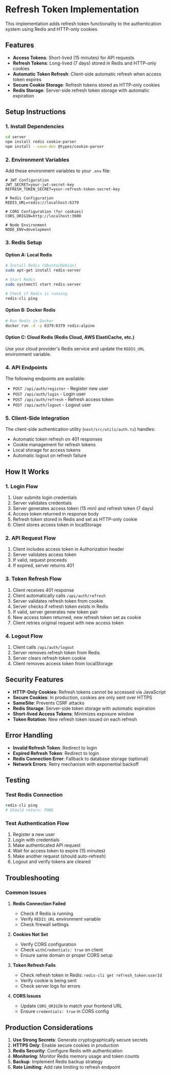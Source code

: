 # Refresh Token Implementation

This implementation adds refresh token functionality to the authentication system using Redis and HTTP-only cookies.

## Features

- **Access Tokens**: Short-lived (15 minutes) for API requests
- **Refresh Tokens**: Long-lived (7 days) stored in Redis and HTTP-only cookies
- **Automatic Token Refresh**: Client-side automatic refresh when access token expires
- **Secure Cookie Storage**: Refresh tokens stored as HTTP-only cookies
- **Redis Storage**: Server-side refresh token storage with automatic expiration

## Setup Instructions

### 1. Install Dependencies

```bash
cd server
npm install redis cookie-parser
npm install --save-dev @types/cookie-parser
```

### 2. Environment Variables

Add these environment variables to your `.env` file:

```env
# JWT Configuration
JWT_SECRET=your-jwt-secret-key
REFRESH_TOKEN_SECRET=your-refresh-token-secret-key

# Redis Configuration
REDIS_URL=redis://localhost:6379

# CORS Configuration (for cookies)
CORS_ORIGIN=http://localhost:3000

# Node Environment
NODE_ENV=development
```

### 3. Redis Setup

#### Option A: Local Redis
```bash
# Install Redis (Ubuntu/Debian)
sudo apt-get install redis-server

# Start Redis
sudo systemctl start redis-server

# Check if Redis is running
redis-cli ping
```

#### Option B: Docker Redis
```bash
# Run Redis in Docker
docker run -d -p 6379:6379 redis:alpine
```

#### Option C: Cloud Redis (Redis Cloud, AWS ElastiCache, etc.)
Use your cloud provider's Redis service and update the `REDIS_URL` environment variable.

### 4. API Endpoints

The following endpoints are available:

- `POST /api/auth/register` - Register new user
- `POST /api/auth/login` - Login user
- `POST /api/auth/refresh` - Refresh access token
- `POST /api/auth/logout` - Logout user

### 5. Client-Side Integration

The client-side authentication utility (`next/src/utils/auth.ts`) handles:

- Automatic token refresh on 401 responses
- Cookie management for refresh tokens
- Local storage for access tokens
- Automatic logout on refresh failure

## How It Works

### 1. Login Flow
1. User submits login credentials
2. Server validates credentials
3. Server generates access token (15 min) and refresh token (7 days)
4. Access token returned in response body
5. Refresh token stored in Redis and set as HTTP-only cookie
6. Client stores access token in localStorage

### 2. API Request Flow
1. Client includes access token in Authorization header
2. Server validates access token
3. If valid, request proceeds
4. If expired, server returns 401

### 3. Token Refresh Flow
1. Client receives 401 response
2. Client automatically calls `/api/auth/refresh`
3. Server validates refresh token from cookie
4. Server checks if refresh token exists in Redis
5. If valid, server generates new token pair
6. New access token returned, new refresh token set as cookie
7. Client retries original request with new access token

### 4. Logout Flow
1. Client calls `/api/auth/logout`
2. Server removes refresh token from Redis
3. Server clears refresh token cookie
4. Client removes access token from localStorage

## Security Features

- **HTTP-Only Cookies**: Refresh tokens cannot be accessed via JavaScript
- **Secure Cookies**: In production, cookies are only sent over HTTPS
- **SameSite**: Prevents CSRF attacks
- **Redis Storage**: Server-side token storage with automatic expiration
- **Short-lived Access Tokens**: Minimizes exposure window
- **Token Rotation**: New refresh token issued on each refresh

## Error Handling

- **Invalid Refresh Token**: Redirect to login
- **Expired Refresh Token**: Redirect to login
- **Redis Connection Error**: Fallback to database storage (optional)
- **Network Errors**: Retry mechanism with exponential backoff

## Testing

### Test Redis Connection
```bash
redis-cli ping
# Should return: PONG
```

### Test Authentication Flow
1. Register a new user
2. Login with credentials
3. Make authenticated API request
4. Wait for access token to expire (15 minutes)
5. Make another request (should auto-refresh)
6. Logout and verify tokens are cleared

## Troubleshooting

### Common Issues

1. **Redis Connection Failed**
   - Check if Redis is running
   - Verify `REDIS_URL` environment variable
   - Check firewall settings

2. **Cookies Not Set**
   - Verify CORS configuration
   - Check `withCredentials: true` on client
   - Ensure same domain or proper CORS setup

3. **Token Refresh Fails**
   - Check refresh token in Redis: `redis-cli get refresh_token:userId`
   - Verify cookie is being sent
   - Check server logs for errors

4. **CORS Issues**
   - Update `CORS_ORIGIN` to match your frontend URL
   - Ensure `credentials: true` in CORS config

## Production Considerations

1. **Use Strong Secrets**: Generate cryptographically secure secrets
2. **HTTPS Only**: Enable secure cookies in production
3. **Redis Security**: Configure Redis with authentication
4. **Monitoring**: Monitor Redis memory usage and token counts
5. **Backup**: Implement Redis backup strategy
6. **Rate Limiting**: Add rate limiting to refresh endpoint 